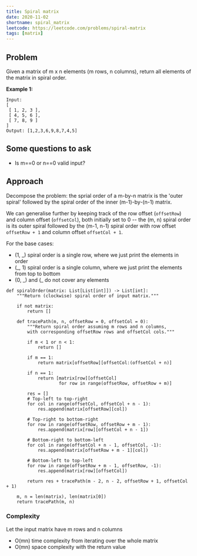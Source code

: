```yaml
---
title: Spiral matrix
date: 2020-11-02
shortname: spiral_matrix
leetcode: https://leetcode.com/problems/spiral-matrix
tags: [matrix]
---
```


## Problem
Given a matrix of m x n elements (m rows, n columns), return all elements of the matrix in spiral order.

__Example 1:__
```
Input:
[
 [ 1, 2, 3 ],
 [ 4, 5, 6 ],
 [ 7, 8, 9 ]
]
Output: [1,2,3,6,9,8,7,4,5]
```

## Some questions to ask
* Is m==0 or n==0 valid input?

## Approach
Decompose the problem: the sprial order of a m-by-n matrix is the 'outer spiral' followed by the
spiral order of the inner (m-1)-by-(n-1) matrix.

We can generalise further by keeping track of the row offset (`offsetRow`) and column offset (`offsetCol`), 
both initially set to 0 -- 
the (m, n) spiral order is its outer spiral followed by the (m-1, n-1) spiral order with row offset `offsetRow + 1` and
column offset `offsetCol + 1`.

For the base cases:
* (1, _) spiral order is a single row, where we just print the elements in order
* (_, 1) spiral order is a single column, where we just print the elements from top to bottom
* (0, \_) and (_ do not cover any elements

```python3
def spiralOrder(matrix: List[List[int]]) -> List[int]:
    """Return (clockwise) spiral order of input matrix."""
        
    if not matrix:
        return []
            
    def tracePath(m, n, offsetRow = 0, offsetCol = 0):
        """Return spiral order assuming m rows and n columns,
        with corresponding offsetRow rows and offsetCol cols."""

        if m < 1 or n < 1:
            return []
        
        if m == 1:
            return matrix[offsetRow][offsetCol:(offsetCol + n)]

        if n == 1:
            return [matrix[row][offsetCol]
                    for row in range(offsetRow, offsetRow + m)]
            
        res = []
        # Top-left to top-right
        for col in range(offsetCol, offsetCol + n - 1):
            res.append(matrix[offsetRow][col])
        
        # Top-right to bottom-right
        for row in range(offsetRow, offsetRow + m - 1):
            res.append(matrix[row][offsetCol + n - 1])
        
        # Bottom-right to bottom-left
        for col in range(offsetCol + n - 1, offsetCol, -1):
            res.append(matrix[offsetRow + m - 1][col])
            
        # Bottom-left to top-left
        for row in range(offsetRow + m - 1, offsetRow, -1):
            res.append(matrix[row][offsetCol])
        
        return res + tracePath(m - 2, n - 2, offsetRow + 1, offsetCol + 1)
    
    m, n = len(matrix), len(matrix[0])
    return tracePath(m, n)
```

### Complexity
Let the input matrix have m rows and n columns

* O(mn) time complexity from iterating over the whole matrix
* O(mn) space complexity with the return value